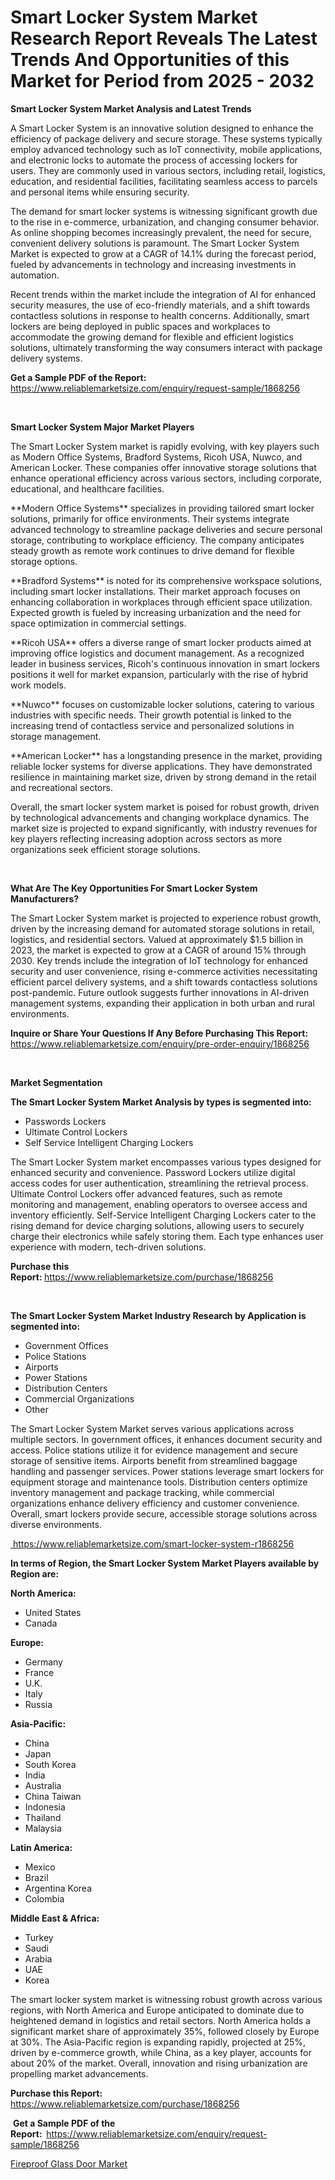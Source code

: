 <p><h1>Smart Locker System Market Research Report Reveals The Latest Trends And Opportunities of this Market for Period from 2025 - 2032</h1></p><p><strong>Smart Locker System Market Analysis and Latest Trends</strong></p>
<p><p>A Smart Locker System is an innovative solution designed to enhance the efficiency of package delivery and secure storage. These systems typically employ advanced technology such as IoT connectivity, mobile applications, and electronic locks to automate the process of accessing lockers for users. They are commonly used in various sectors, including retail, logistics, education, and residential facilities, facilitating seamless access to parcels and personal items while ensuring security.</p><p>The demand for smart locker systems is witnessing significant growth due to the rise in e-commerce, urbanization, and changing consumer behavior. As online shopping becomes increasingly prevalent, the need for secure, convenient delivery solutions is paramount. The Smart Locker System Market is expected to grow at a CAGR of 14.1% during the forecast period, fueled by advancements in technology and increasing investments in automation.</p><p>Recent trends within the market include the integration of AI for enhanced security measures, the use of eco-friendly materials, and a shift towards contactless solutions in response to health concerns. Additionally, smart lockers are being deployed in public spaces and workplaces to accommodate the growing demand for flexible and efficient logistics solutions, ultimately transforming the way consumers interact with package delivery systems.</p></p>
<p><strong>Get a Sample PDF of the Report:&nbsp;</strong> <a href="https://www.reliablemarketsize.com/enquiry/request-sample/1868256?utm_campaign=1884&utm_medium=2&utm_source=Github&utm_content=ia&utm_term=07022025&utm_id=smart-locker-system">https://www.reliablemarketsize.com/enquiry/request-sample/1868256</a></p>
<p>&nbsp;</p>
<p><strong>Smart Locker System Major Market Players</strong></p>
<p><p>The Smart Locker System market is rapidly evolving, with key players such as Modern Office Systems, Bradford Systems, Ricoh USA, Nuwco, and American Locker. These companies offer innovative storage solutions that enhance operational efficiency across various sectors, including corporate, educational, and healthcare facilities.</p><p>**Modern Office Systems** specializes in providing tailored smart locker solutions, primarily for office environments. Their systems integrate advanced technology to streamline package deliveries and secure personal storage, contributing to workplace efficiency. The company anticipates steady growth as remote work continues to drive demand for flexible storage options.</p><p>**Bradford Systems** is noted for its comprehensive workspace solutions, including smart locker installations. Their market approach focuses on enhancing collaboration in workplaces through efficient space utilization. Expected growth is fueled by increasing urbanization and the need for space optimization in commercial settings.</p><p>**Ricoh USA** offers a diverse range of smart locker products aimed at improving office logistics and document management. As a recognized leader in business services, Ricoh's continuous innovation in smart lockers positions it well for market expansion, particularly with the rise of hybrid work models.</p><p>**Nuwco** focuses on customizable locker solutions, catering to various industries with specific needs. Their growth potential is linked to the increasing trend of contactless service and personalized solutions in storage management.</p><p>**American Locker** has a longstanding presence in the market, providing reliable locker systems for diverse applications. They have demonstrated resilience in maintaining market size, driven by strong demand in the retail and recreational sectors.</p><p>Overall, the smart locker system market is poised for robust growth, driven by technological advancements and changing workplace dynamics. The market size is projected to expand significantly, with industry revenues for key players reflecting increasing adoption across sectors as more organizations seek efficient storage solutions.</p></p>
<p>&nbsp;</p>
<p><strong>What Are The Key Opportunities For Smart Locker System Manufacturers?</strong></p>
<p><p>The Smart Locker System market is projected to experience robust growth, driven by the increasing demand for automated storage solutions in retail, logistics, and residential sectors. Valued at approximately $1.5 billion in 2023, the market is expected to grow at a CAGR of around 15% through 2030. Key trends include the integration of IoT technology for enhanced security and user convenience, rising e-commerce activities necessitating efficient parcel delivery systems, and a shift towards contactless solutions post-pandemic. Future outlook suggests further innovations in AI-driven management systems, expanding their application in both urban and rural environments.</p></p>
<p><strong>Inquire or Share Your Questions If Any Before Purchasing This Report:</strong> <a href="https://www.reliablemarketsize.com/enquiry/pre-order-enquiry/1868256?utm_campaign=1884&utm_medium=2&utm_source=Github&utm_content=ia&utm_term=07022025&utm_id=smart-locker-system">https://www.reliablemarketsize.com/enquiry/pre-order-enquiry/1868256</a></p>
<p>&nbsp;</p>
<p><strong>Market Segmentation</strong></p>
<p><strong>The Smart Locker System Market Analysis by types is segmented into:</strong></p>
<p><ul><li>Passwords Lockers</li><li>Ultimate Control Lockers</li><li>Self Service Intelligent Charging Lockers</li></ul></p>
<p><p>The Smart Locker System market encompasses various types designed for enhanced security and convenience. Password Lockers utilize digital access codes for user authentication, streamlining the retrieval process. Ultimate Control Lockers offer advanced features, such as remote monitoring and management, enabling operators to oversee access and inventory efficiently. Self-Service Intelligent Charging Lockers cater to the rising demand for device charging solutions, allowing users to securely charge their electronics while safely storing them. Each type enhances user experience with modern, tech-driven solutions.</p></p>
<p><strong>Purchase this Report:&nbsp;</strong><a href="https://www.reliablemarketsize.com/purchase/1868256?utm_campaign=1884&utm_medium=2&utm_source=Github&utm_content=ia&utm_term=07022025&utm_id=smart-locker-system">https://www.reliablemarketsize.com/purchase/1868256</a></p>
<p>&nbsp;</p>
<p><strong>The Smart Locker System Market Industry Research by Application is segmented into:</strong></p>
<p><ul><li>Government Offices</li><li>Police Stations</li><li>Airports</li><li>Power Stations</li><li>Distribution Centers</li><li>Commercial Organizations</li><li>Other</li></ul></p>
<p><p>The Smart Locker System Market serves various applications across multiple sectors. In government offices, it enhances document security and access. Police stations utilize it for evidence management and secure storage of sensitive items. Airports benefit from streamlined baggage handling and passenger services. Power stations leverage smart lockers for equipment storage and maintenance tools. Distribution centers optimize inventory management and package tracking, while commercial organizations enhance delivery efficiency and customer convenience. Overall, smart lockers provide secure, accessible storage solutions across diverse environments.</p></p>
<p><a href="https://www.reliablemarketsize.com/smart-locker-system-r1868256?utm_campaign=1884&utm_medium=2&utm_source=Github&utm_content=ia&utm_term=07022025&utm_id=smart-locker-system">&nbsp;https://www.reliablemarketsize.com/smart-locker-system-r1868256</a></p>
<p><strong>In terms of Region, the Smart Locker System Market Players available by Region are:</strong></p>
<p>
    <p> <strong> North America: </strong>
        <ul>
            <li>United States</li>
            <li>Canada</li>
        </ul>
        </p> 
    <p> <strong> Europe: </strong>
        <ul>
            <li>Germany</li>
            <li>France</li>
            <li>U.K.</li>
            <li>Italy</li>
            <li>Russia</li>
        </ul>
        </p> 
    <p> <strong> Asia-Pacific: </strong>
        <ul>
            <li>China</li>
            <li>Japan</li>
            <li>South Korea</li>
            <li>India</li>
            <li>Australia</li>
            <li>China Taiwan</li>
            <li>Indonesia</li>
            <li>Thailand</li>
            <li>Malaysia</li>
        </ul>
        </p> 
    <p> <strong> Latin America: </strong>
        <ul>
            <li>Mexico</li>
            <li>Brazil</li>
            <li>Argentina Korea</li>
            <li>Colombia</li>
        </ul>
        </p> 
    <p> <strong> Middle East & Africa: </strong>
        <ul>
            <li>Turkey</li>
            <li>Saudi</li>
            <li>Arabia</li>
            <li>UAE</li>
            <li>Korea</li>
        </ul>
    </p>
    </p>
<p><p>The smart locker system market is witnessing robust growth across various regions, with North America and Europe anticipated to dominate due to heightened demand in logistics and retail sectors. North America holds a significant market share of approximately 35%, followed closely by Europe at 30%. The Asia-Pacific region is expanding rapidly, projected at 25%, driven by e-commerce growth, while China, as a key player, accounts for about 20% of the market. Overall, innovation and rising urbanization are propelling market advancements.</p></p>
<p><strong>Purchase this Report: </strong><a href="https://www.reliablemarketsize.com/purchase/1868256?utm_campaign=1884&utm_medium=2&utm_source=Github&utm_content=ia&utm_term=07022025&utm_id=smart-locker-system">https://www.reliablemarketsize.com/purchase/1868256</a></p>
<p>&nbsp;<strong>Get a Sample PDF of the Report:&nbsp;&nbsp;</strong><a href="https://www.reliablemarketsize.com/enquiry/request-sample/1868256?utm_campaign=1884&utm_medium=2&utm_source=Github&utm_content=ia&utm_term=07022025&utm_id=smart-locker-system">https://www.reliablemarketsize.com/enquiry/request-sample/1868256</a></p>
<p><strong></strong></p>
<p><p><a href="https://github.com/pizolina/Market-Research-Report-List-7/blob/main/fireproof-glass-door-market.md?utm_campaign=1884&utm_medium=2&utm_source=Github&utm_content=ia&utm_term=07022025&utm_id=smart-locker-system">Fireproof Glass Door Market</a></p></p>
